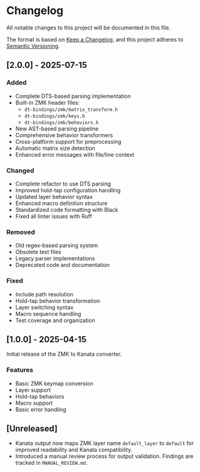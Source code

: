 # Changelog

All notable changes to this project will be documented in this file.

The format is based on [Keep a Changelog](https://keepachangelog.com/en/1.0.0/),
and this project adheres to [Semantic Versioning](https://semver.org/spec/v2.0.0.html).

## [2.0.0] - 2025-07-15

### Added
- Complete DTS-based parsing implementation
- Built-in ZMK header files:
  - `dt-bindings/zmk/matrix_transform.h`
  - `dt-bindings/zmk/keys.h`
  - `dt-bindings/zmk/behaviors.h`
- New AST-based parsing pipeline
- Comprehensive behavior transformers
- Cross-platform support for preprocessing
- Automatic matrix size detection
- Enhanced error messages with file/line context

### Changed
- Complete refactor to use DTS parsing
- Improved hold-tap configuration handling
- Updated layer behavior syntax
- Enhanced macro definition structure
- Standardized code formatting with Black
- Fixed all linter issues with Ruff

### Removed
- Old regex-based parsing system
- Obsolete test files
- Legacy parser implementations
- Deprecated code and documentation

### Fixed
- Include path resolution
- Hold-tap behavior transformation
- Layer switching syntax
- Macro sequence handling
- Test coverage and organization

## [1.0.0] - 2025-04-15

Initial release of the ZMK to Kanata converter.

### Features
- Basic ZMK keymap conversion
- Layer support
- Hold-tap behaviors
- Macro support
- Basic error handling

## [Unreleased]
- Kanata output now maps ZMK layer name `default_layer` to `default` for improved readability and Kanata compatibility.
- Introduced a manual review process for output validation. Findings are tracked in `MANUAL_REVIEW.md`. 